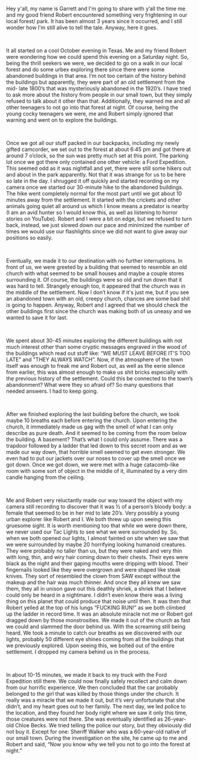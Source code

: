  

Hey y'all, my name is Garrett and I'm going to share with y’all the time me and my good friend Robert encountered something very frightening in our local forest/ park. It has been almost 3 years since it occurred, and I still wonder how I'm still alive to tell the tale. Anyway, here it goes. 

&#x200B;

It all started on a cool October evening in Texas. Me and my friend Robert were wondering how we could spend this evening on a Saturday night. So, being the thrill seekers we were, we decided to go on a walk in our local forest and do some urbex exploring there since there were some abandoned buildings in that area. I’m not too certain of the history behind the buildings but apparently, they were part of an old settlement from the mid- late 1800’s that was mysteriously abandoned in the 1920’s. I have tried to ask more about the history from people in our small town, but they simply refused to talk about it other than that. Additionally, they warned me and all other teenagers to not go into that forest at night. Of course, being the young cocky teenagers we were, me and Robert simply ignored that warning and went on to explore the buildings. 

&#x200B;

Once we got all our stuff packed in our backpacks, including my newly gifted camcorder, we set out to the forest at about 6:45 pm and got there at around 7 o’clock, so the sun was pretty much set at this point. The parking lot once we got there only contained one other vehicle: a Ford Expedition. This seemed odd as it was nightfall and yet, there were still some hikers out and about in the park apparently. Not that it was strange for us to be here so late in the day. I shrugged it off quickly and started recording on my camera once we started our 30-minute hike to the abandoned buildings. The hike went completely normal for the most part until we got about 10 minutes away from the settlement. It started with the crickets and other animals going quiet all around us which I know means a predator is nearby (I am an avid hunter so I would know this, as well as listening to horror stories on YouTube). Robert and I were a bit on edge, but we refused to turn back, instead, we just slowed down our pace and minimized the number of times we would use our flashlights since we did not want to give away our positions so easily. 

&#x200B;

Eventually, we made it to our destination with no further interruptions. In front of us, we were greeted by a building that seemed to resemble an old church with what seemed to be small houses and maybe a couple stores surrounding it. Of course, the buildings were so old and run down that it was hard to tell. Strangely enough too, it appeared that the church was in the middle of the settlement. Now I don’t know if it's just me, but if you see an abandoned town with an old, creepy church, chances are some bad shit is going to happen. Anyway, Robert and I agreed that we should check the other buildings first since the church was making both of us uneasy and we wanted to save it for last. 

&#x200B;

We spent about 30-45 minutes exploring the different buildings with not much interest other than some cryptic messages engraved in the wood of the buildings which read out stuff like: “WE MUST LEAVE BEFORE IT'S TOO LATE” and "THEY ALWAYS WATCH”. Now, if the atmosphere of the town itself was enough to freak me and Robert out, as well as the eerie silence from earlier, this was almost enough to make us shit bricks especially with the previous history of the settlement. Could this be connected to the town’s abandonment? What were they so afraid of? So many questions that needed answers. I had to keep going.

&#x200B;

After we finished exploring the last building before the church, we took maybe 10 breaths each before entering the church. Upon entering the church, it immediately made us gag with the smell of what I can only describe as pure death. And it seemed to be coming from the room below the building. A basement? That’s what I could only assume. There was a trapdoor followed by a ladder that led down to this secret room and as we made our way down, that horrible smell seemed to get even stronger. We even had to put our jackets over our noses to cover up the smell once we got down. Once we got down, we were met with a huge catacomb-like room with some sort of object in the middle of it, illuminated by a very dim candle hanging from the ceiling. 

&#x200B;

Me and Robert very reluctantly made our way toward the object with my camera still recording to discover that it was ½ of a person’s bloody body: a female that seemed to be in her mid to late 20’s. Very possibly a young urban explorer like Robert and I. We both threw up upon seeing this gruesome sight. It is worth mentioning too that while we were down there, we never used our Tac Lights to see what we were surrounded by. So, when we both opened our lights, I almost fainted on site when we saw that we were surrounded by maybe 20 horrifying looking humanoid creatures. They were probably no taller than us, but they were naked and very thin with long, thin, and wiry hair coming down to their chests. Their eyes were black as the night and their gaping mouths were dripping with blood. Their fingernails looked like they were overgrown and were shaped like steak knives. They sort of resembled the clown from SAW except without the makeup and the hair was much thinner. And once they all knew we saw them, they all in unison gave out this deathly shriek, a shriek that I believe could only be heard in a nightmare. I didn’t even know there was a living thing on this planet that could produce that noise until then. It was then that Robert yelled at the top of his lungs “FUCKING RUN!” as we both climbed up the ladder in record time. It was an absolute miracle not me or Robert got dragged down by those monstrosities. We made it out of the church as fast we could and slammed the door behind us. With the screaming still being heard. We took a minute to catch our breaths as we discovered with our lights, probably 50 different eye shines coming from all the buildings that we previously explored. Upon seeing this, we bolted out of the entire settlement. I dropped my camera behind us in the process. 

&#x200B;

In about 10-15 minutes, we made it back to my truck with the Ford Expedition still there. We could now finally safely recollect and calm down from our horrific experience. We then concluded that the car probably belonged to the girl that was killed by those things under the church. It really was a miracle that we made it out, but it’s very unfortunate that she didn’t, and my heart goes out to her family. The next day, we led police to the location, and they found her body right where we saw it only this time, those creatures were not there. She was eventually identified as 26-year-old Chloe Becks. We tried telling the police our story, but they obviously did not buy it. Except for one: Sheriff Walker who was a 60-year-old native of our small town. During the investigation on the site, he came up to me and Robert and said, “Now you know why we tell you not to go into the forest at night.”